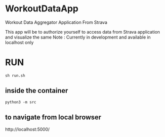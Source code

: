 # WorkoutDataApp
Workout Data Aggregator Application From Strava

This app will be to authorize yourself to access data from Strava application and visualize the same
Note : Currently in development and available in localhost only



# RUN
```
sh run.sh
```

## inside the container
```
python3 -m src
```

## to navigate from local browser
http://localhost:5000/ 
